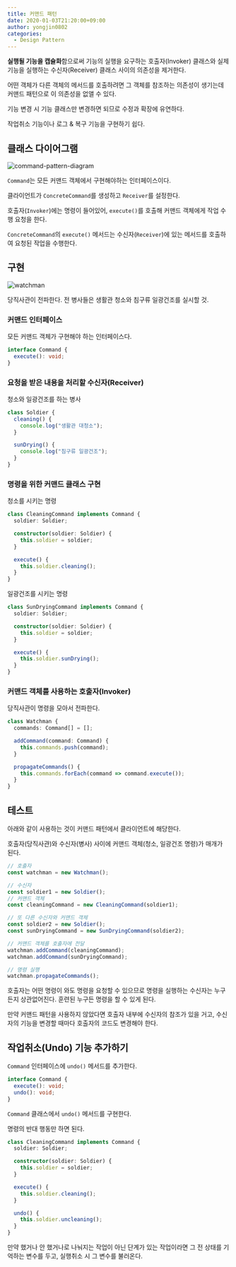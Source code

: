 ```yaml
---
title: 커맨드 패턴
date: 2020-01-03T21:20:00+09:00
author: yongjin0802
categories:
  - Design Pattern
---
```


**실행될 기능을 캡슐화**함으로써 기능의 실행을 요구하는 호출자(Invoker) 클래스와 실제 기능을 실행하는 수신자(Receiver) 클래스 사이의 의존성을 제거한다.

어떤 객체가 다른 객체의 메서드를 호출하려면 그 객체를 참조하는 의존성이 생기는데 커맨드 패턴으로 이 의존성을 없앨 수 있다.

기능 변경 시 기능 클래스만 변경하면 되므로 수정과 확장에 유연하다.

작업취소 기능이나 로그 & 복구 기능을 구현하기 쉽다.

## 클래스 다이어그램

![command-pattern-diagram](https://user-images.githubusercontent.com/22253556/71721572-ee6fc400-2e68-11ea-8cef-b06ca740a7c7.png)

`Command`는 모든 커맨드 객체에서 구현해야하는 인터페이스이다.

클라이언트가 `ConcreteCommand`를 생성하고 `Receiver`를 설정한다.

호출자(`Invoker`)에는 명령이 들어있어, `execute()`를 호출해 커맨드 객체에게 작업 수행 요청을 한다.

`ConcreteCommand`의 `execute()` 메서드는 수신자(`Receiver`)에 있는 메서드를 호출하여 요청된 작업을 수행한다.

## 구현

![watchman](https://search3.kakaocdn.net/argon/600x0_65_wr/Hw16btZqj4A)

당직사관이 전파한다. 전 병사들은 생활관 청소와 침구류 일광건조를 실시할 것.

### 커맨드 인터페이스

모든 커맨드 객체가 구현해야 하는 인터페이스다.

```typescript
interface Command {
  execute(): void;
}
```

### 요청을 받은 내용을 처리할 수신자(Receiver)

청소와 일광건조를 하는 병사

```typescript
class Soldier {
  cleaning() {
    console.log("생활관 대청소");
  }

  sunDrying() {
    console.log("침구류 일광건조");
  }
}
```

### 명령을 위한 커맨드 클래스 구현

청소를 시키는 명령

```typescript
class CleaningCommand implements Command {
  soldier: Soldier;

  constructor(soldier: Soldier) {
    this.soldier = soldier;
  }

  execute() {
    this.soldier.cleaning();
  }
}
```

일광건조를 시키는 명령

```typescript
class SunDryingCommand implements Command {
  soldier: Soldier;

  constructor(soldier: Soldier) {
    this.soldier = soldier;
  }

  execute() {
    this.soldier.sunDrying();
  }
}
```

### 커맨드 객체를 사용하는 호출자(Invoker)

당직사관이 명령을 모아서 전파한다.

```typescript
class Watchman {
  commands: Command[] = [];

  addCommand(command: Command) {
    this.commands.push(command);
  }

  propagateCommands() {
    this.commands.forEach(command => command.execute());
  }
}
```

## 테스트

아래와 같이 사용하는 것이 커맨드 패턴에서 클라이언트에 해당한다.

호출자(당직사관)와 수신자(병사) 사이에 커맨드 객체(청소, 일광건조 명령)가 매개가 된다.

```typescript
// 호출자
const watchman = new Watchman();

// 수신자
const soldier1 = new Soldier();
// 커맨드 객체
const cleaningCommand = new CleaningCommand(soldier1);

// 또 다른 수신자와 커맨드 객체
const soldier2 = new Soldier();
const sunDryingCommand = new SunDryingCommand(soldier2);

// 커맨드 객체를 호출자에 전달
watchman.addCommand(cleaningCommand);
watchman.addCommand(sunDryingCommand);

// 명령 실행
watchman.propagateCommands();
```

호출자는 어떤 명령이 와도 명령을 요청할 수 있으므로 명령을 실행하는 수신자는 누구든지 상관없어진다. 훈련된 누구든 명령을 할 수 있게 된다.

만약 커맨드 패턴을 사용하지 않았다면 호출자 내부에 수신자의 참조가 있을 거고, 수신자의 기능을 변경할 때마다 호출자의 코드도 변경해야 한다.

## 작업취소(Undo) 기능 추가하기

`Command` 인터페이스에 `undo()` 메서드를 추가한다.

```typescript
interface Command {
  execute(): void;
  undo(): void;
}
```

`Command` 클래스에서 `undo()` 메서드를 구현한다.

명령의 반대 행동만 하면 된다.

```typescript
class CleaningCommand implements Command {
  soldier: Soldier;

  constructor(soldier: Soldier) {
    this.soldier = soldier;
  }

  execute() {
    this.soldier.cleaning();
  }

  undo() {
    this.soldier.uncleaning();
  }
}
```

만약 했거나 안 했거나로 나눠지는 작업이 아닌 단계가 있는 작업이라면 그 전 상태를 기억하는 변수를 두고, 실행취소 시 그 변수를 불러온다.
